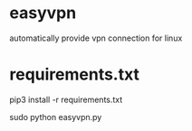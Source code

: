 # easyvpn
automatically provide vpn connection for linux

# requirements.txt

pip3 install -r requirements.txt

sudo python easyvpn.py
